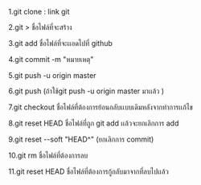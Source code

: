 1.git clone : link git

2.git > ชื่อไฟล์ที่จะสร้าง

3.git add ชื่อไฟล์ที่จะเเอดไปที่ github

4.git commit -m "หมายเหตุ"

5.git push -u origin master 

6.git push (ถ้าใช้git push -u origin master มาเเล้ว )

7.git checkout ชื่อไฟล์ที่ต้องการย้อนกลับเเบบเดิมหลังจากทำการเเก้ไข

8.git reset HEAD ชื่อไฟล์ที่ถูก git add เเล้วจะยกเลิกการ add

9.git reset --soft "HEAD^" (ยกเลิกการ commit)

10.git rm ชื่อไฟล์ที่ต้องการลบ

11.git reset HEAD ชื่อไฟล์ที่ต้องการกู้กลับมาจากที่ลบไปเเล้ว
